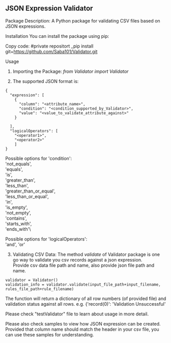 ## JSON Expression Validator

Package Description: A Python package for validating CSV files based on JSON expressions.

Installation
You can install the package using pip:

Copy code: #private repositort
_pip install git+https://github.com/Saba101/Validator.git

Usage
1. Importing the Package: _from Validator import Validator_

2. The supported JSON format is:
```
{
  "expression": [
    {
      "column": "<attribute_name>",
      "condition": "<condition_supported_by_Validator>",
      "value": "<value_to_validate_attribute_against>"
    }

  ],
  "logicalOperators": [
    "<operator1>", 
    "<operator2>"
    ]
}
```
Possible options for 'condition':\
'not_equals',\
'equals',\
'is',\
'greater_than',\
'less_than',\
'greater_than_or_equal',\
'less_than_or_equal',\
'in',\
'is_empty',\
'not_empty',\
'contains',\
'starts_with',\
'ends_with'\

Possible options for 'logicalOperators':\
'and', 'or'

3. Validating CSV Data:
The method _validate_ of Validator package is one go way to validate you csv records against a json expression. \
Provide csv data file path and name, also provide json file path and name.
```
validator = Validator()
validation_info = validator.validate(input_file_path+input_filename, rules_file_path+rule_filename)
```

The function will return a dictionary of all row numbers (of provided file) and validation status against all rows.
e.g. {'record(0)': 'Validation Unsuccessful'

Please check "testValidator" file to learn about usage in more detail.

Please also check samples to view how JSON expression can be created. Provided that column name should match the header in your csv file, you can use these samples for understanding.
